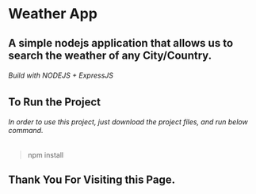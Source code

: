 # Weather App 
## A simple nodejs application that allows us to search the weather of any City/Country.
###### Build with NODEJS + ExpressJS

## To Run the Project
###### In order to use this project, just download the project files, and run below command.

> npm install

## Thank You For Visiting this Page. 


